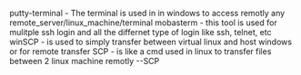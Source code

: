 putty-terminal - The terminal is used in in windows to access remotly any remote_server/linux_machine/terminal
mobasterm - this tool is used for mulitple ssh login and all the differnet type of login like ssh, telnet, etc
winSCP - is used to simply transfer between virtual linux and host windows or for remote transfer 
SCP - is like a cmd used in linux to transfer files between 2 linux machine remotly  --SCP
